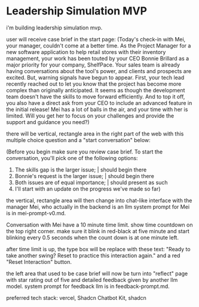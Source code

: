 # Leadership Simulation MVP

i'm building leadership simulation mvp.

user will receive case brief in the start page:
(Today's check-in with Mei, your manager, couldn't come at a better time. As the Project
Manager for a new software application to help retail stores with their inventory
management, your work has been touted by your CEO Bonnie Brillard as a major priority for
your company, ShelfPace. Your sales team is already having conversations about the tool's
power, and clients and prospects are excited. But, warning signals have begun to appear.
First, your tech lead recently reached out to let you know that the project has become more
complex than originally anticipated. It seems as though the development team doesn't have
the skills to move forward efficiently. And to top it off, you also have a direct ask from your
CEO to include an advanced feature in the initial release!
Mei has a lot of balls in the air, and your time with her is limited. Will you get her to focus on
your challenges and provide the support and guidance you need?)

there will be vertical, rectangle area in the right part of the web with this multiple choice question and a "start conversation" below:

(Before you begin make sure you review case brief.
To start the conversation, you'll pick one of the following options:
1. The skills gap is the larger issue; | should begin there
2. Bonnie's request is the larger issue; | should begin there
3. Both issues are of equal importance; | should present as such
4. I'll start with an update on the progress we've made so far)

the vertical, rectangle area will then change into chat-like interface with the manager Mei, who actually in the backend is an llm
system prompt for Mei is in mei-prompt-v0.md.

Conversation with Mei have a 10 minute time limit. show time countdown on the top right corner. make sure it blink in red-black at five minute and start blinking every 0.5 seconds when the count down is at one minute left.

after time limit is up, the type box will be replace with these text:
"Ready to take another swing?
Reset to practice this interaction again." and a red "Reset Interaction" button.

the left area that used to be case brief will now be turn into "reflect" page with star rating out of five and detailed feedback given by another llm model.
system prompt for feedback llm is in feedback-prompt.md.

preferred tech stack: vercel, Shadcn Chatbot Kit, shadcn